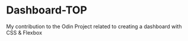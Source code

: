 # Dashboard-TOP
My contribution to the Odin Project related to creating a dashboard with CSS &amp; Flexbox
